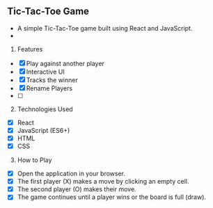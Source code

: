 ## Tic-Tac-Toe Game

* A simple Tic-Tac-Toe game built using React and JavaScript.
* 
1. Features
* [x] Play against another player
* [x] Interactive UI
* [x] Tracks the winner
* [x] Rename Players
* [ ] 
2. Technologies Used
* [x] React
* [x] JavaScript (ES6+)
* [x] HTML
* [x] CSS
 
3. How to Play
* [x] Open the application in your browser.
* [x] The first player (X) makes a move by clicking an empty cell.
* [x] The second player (O) makes their move.
* [x] The game continues until a player wins or the board is full (draw).